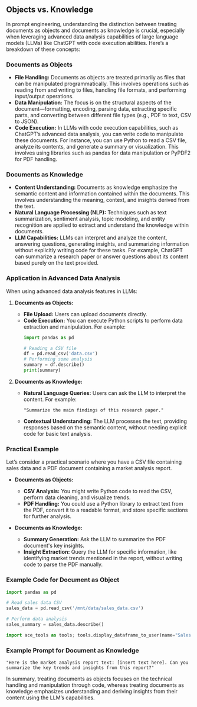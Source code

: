 ## Objects vs. Knowledge
In prompt engineering, understanding the distinction between treating documents as objects and documents as knowledge is crucial, especially when leveraging advanced data analysis capabilities of large language models (LLMs) like ChatGPT with code execution abilities. Here’s a breakdown of these concepts:

### Documents as Objects
- **File Handling:** Documents as objects are treated primarily as files that can be manipulated programmatically. This involves operations such as reading from and writing to files, handling file formats, and performing input/output operations.
- **Data Manipulation:** The focus is on the structural aspects of the document—formatting, encoding, parsing data, extracting specific parts, and converting between different file types (e.g., PDF to text, CSV to JSON).
- **Code Execution:** In LLMs with code execution capabilities, such as ChatGPT’s advanced data analysis, you can write code to manipulate these documents. For instance, you can use Python to read a CSV file, analyze its contents, and generate a summary or visualization. This involves using libraries such as pandas for data manipulation or PyPDF2 for PDF handling.

### Documents as Knowledge
- **Content Understanding:** Documents as knowledge emphasize the semantic content and information contained within the documents. This involves understanding the meaning, context, and insights derived from the text.
- **Natural Language Processing (NLP):** Techniques such as text summarization, sentiment analysis, topic modeling, and entity recognition are applied to extract and understand the knowledge within documents.
- **LLM Capabilities:** LLMs can interpret and analyze the content, answering questions, generating insights, and summarizing information without explicitly writing code for these tasks. For example, ChatGPT can summarize a research paper or answer questions about its content based purely on the text provided.

### Application in Advanced Data Analysis
When using advanced data analysis features in LLMs:

1. **Documents as Objects:**
   - **File Upload:** Users can upload documents directly.
   - **Code Execution:** You can execute Python scripts to perform data extraction and manipulation. For example:
     ```python
     import pandas as pd
     
     # Reading a CSV file
     df = pd.read_csv('data.csv')
     # Performing some analysis
     summary = df.describe()
     print(summary)
     ```

2. **Documents as Knowledge:**
   - **Natural Language Queries:** Users can ask the LLM to interpret the content. For example:
     ```plaintext
     "Summarize the main findings of this research paper."
     ```
   - **Contextual Understanding:** The LLM processes the text, providing responses based on the semantic content, without needing explicit code for basic text analysis.

### Practical Example
Let’s consider a practical scenario where you have a CSV file containing sales data and a PDF document containing a market analysis report.

- **Documents as Objects:**
  - **CSV Analysis:** You might write Python code to read the CSV, perform data cleaning, and visualize trends.
  - **PDF Handling:** You could use a Python library to extract text from the PDF, convert it to a readable format, and store specific sections for further analysis.

- **Documents as Knowledge:**
  - **Summary Generation:** Ask the LLM to summarize the PDF document's key insights.
  - **Insight Extraction:** Query the LLM for specific information, like identifying market trends mentioned in the report, without writing code to parse the PDF manually.

### Example Code for Document as Object
```python
import pandas as pd

# Read sales data CSV
sales_data = pd.read_csv('/mnt/data/sales_data.csv')

# Perform data analysis
sales_summary = sales_data.describe()

import ace_tools as tools; tools.display_dataframe_to_user(name="Sales Data Summary", dataframe=sales_summary)
```

### Example Prompt for Document as Knowledge
```plaintext
"Here is the market analysis report text: [insert text here]. Can you summarize the key trends and insights from this report?"
```

In summary, treating documents as objects focuses on the technical handling and manipulation through code, whereas treating documents as knowledge emphasizes understanding and deriving insights from their content using the LLM’s capabilities.